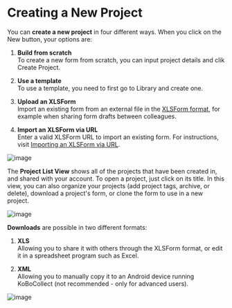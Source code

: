# Creating a New Project

You can **create a new project** in four different ways. When you click on the New button, your options are:

1. **Build from scratch**  
    To create a new form from scratch, you can input project details and clik Create Project.  
    
2. **Use a template**  
    To use a template, you need to first go to Library and create one.  
 
3. **Upload an XLSForm**  
    Import an existing form from an external file in the [XLSForm format](http://xlsform.org/en), for example when sharing form drafts between colleagues.  
   
4. **Import an XLSForm via URL**  
    Enter a valid XLSForm URL to import an existing form. For instructions, visit [Importing an XLSForm via URL](xls_url.md).  
   
![image](/images/new_project/create_new.gif)  
   
The **Project List View** shows all of the projects that have been created in, and shared with your account. To open a project, just click on its title. In this view, you can also organize your projects (add project tags, archive, or delete), download a project's form, or clone the form to use in a new project.  

![image](/images/new_project/list_view.gif)  

**Downloads** are possible in two different formats:  

1. **XLS**  
    Allowing you to share it with others through the XLSForm format, or edit it in a spreadsheet program such as Excel.  
  
2. **XML**  
    Allowing you to manually copy it to an Android device running KoBoCollect (not recommended - only for advanced users).  
    
![image](/images/new_project/download.gif)  

